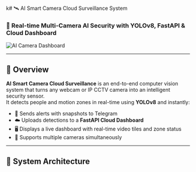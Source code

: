k# 🛰️ AI Smart Camera Cloud Surveillance System  

### 🚀 Real-time Multi-Camera AI Security with YOLOv8, FastAPI & Cloud Dashboard  

![AI Camera Dashboard](docs/banner.png)

---

## 🧩 Overview  

**AI Smart Camera Cloud Surveillance** is an end-to-end computer vision system that turns any webcam or IP CCTV camera into an intelligent security sensor.  
It detects people and motion zones in real-time using **YOLOv8** and instantly:  
- 🔔 Sends alerts with snapshots to Telegram  
- ☁️ Uploads detections to a **FastAPI Cloud Dashboard**  
- 🖥️ Displays a live dashboard with real-time video tiles and zone status  
- 🧭 Supports multiple cameras simultaneously  

---

## 🧱 System Architecture  


